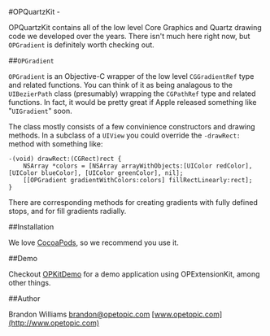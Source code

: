 #OPQuartzKit - 

OPQuartzKit contains all of the low level Core Graphics and Quartz drawing code we developed over the years. There isn't much here right now, but `OPGradient` is definitely worth checking out.

##`OPGradient`

`OPGradient` is an Objective-C wrapper of the low level `CGGradientRef` type and related functions. You can think of it as being analagous to the `UIBezierPath` class (presumably) wrapping the `CGPathRef` type and related functions. In fact, it would be pretty great if Apple released something like "`UIGradient`" soon.

The class mostly consists of a few convinience constructors and drawing methods. In a subclass of a `UIView` you could override the `-drawRect:` method with something like:

	-(void) drawRect:(CGRect)rect {
		NSArray *colors = [NSArray arrayWithObjects:[UIColor redColor], [UIColor blueColor], [UIColor greenColor], nil];
		[[OPGradient gradientWithColors:colors] fillRectLinearly:rect];
	}

There are corresponding methods for creating gradients with fully defined stops, and for fill gradients radially.

##Installation

We love [CocoaPods](http://github.com/cocoapods/cocoapods), so we recommend you use it.

##Demo

Checkout [OPKitDemo](http://www.opetopic.com) for a demo application using OPExtensionKit, among other things.

##Author

Brandon Williams
brandon@opetopic.com
[www.opetopic.com](http://www.opetopic.com)

